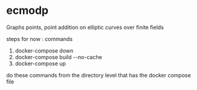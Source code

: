 # ecmodp
Graphs points, point addition on elliptic curves over finite fields

steps for now :
commands 

1) docker-compose down  
2) docker-compose build --no-cache
3) docker-compose up

do these commands from the directory level that has the docker compose file 